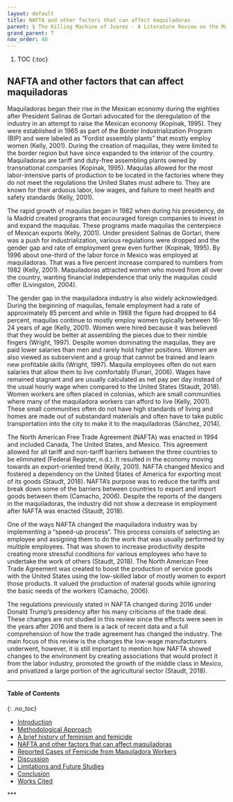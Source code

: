 ```yaml
---
layout: default
title: NAFTA and other factors that can affect maquiladoras
parent: § The Killing Machine of Juarez - A Literature Review on the Maquiladora Industry and Femicide in the City 
grand_parent: T
nav_order: 40 
---
```

<style>
.dont-break-out {
  /* These are technically the same, but use both */
  overflow-wrap: break-word;
  word-wrap: break-word;

     -ms-word-break: break-all;
  /* This is the dangerous one in WebKit, as it breaks things wherever */
  word-break: break-all;
  /* Instead use this non-standard one: */
  word-break: break-word;
}

.youtube-container {
    position: relative;
    width: 100%;
    height: 0;
    padding-bottom: 56.25%;
}
.youtube-video {
    position: absolute;
    top: 0;
    left: 0;
    width: 100%;
    height: 100%;
}

</style>

<div class="dont-break-out" markdown="1">

1. TOC
{:toc}

## NAFTA and other factors that can affect maquiladoras
Maquiladoras began their rise in the Mexican economy during the eighties after President Salinas de Gortari advocated for the deregulation of the industry in an attempt to raise the Mexican economy (Kopinak, 1995). They were established in 1965 as part of the Border Industrialization Program (BIP) and were labeled as “Fordist assembly plants” that mostly employ women (Kelly, 2001). During the creation of maquilas, they were limited to the border region but have since expanded to the interior of the country. Maquiladoras are tariff and duty-free assembling plants owned by transnational companies (Kopinak, 1995). Maquilas allowed for the most labor-intensive parts of production to be located in the factories where they do not meet the regulations the United States must adhere to. They are known for their arduous labor, low wages, and failure to meet health and safety standards (Kelly, 2001).

The rapid growth of maquilas began in 1982 when during his presidency, de la Madrid created programs that encouraged foreign companies to invest in and expand the maquilas. These programs made maquilas the centerpiece of Mexican exports (Kelly, 2001). Under president Salinas de Gortari, there was a push for industrialization, various regulations were dropped and the gender gap and rate of employment grew even further (Kopinak, 1995). By 1996 about one-third of the labor force in Mexico was employed at maquiladoras. That was a five percent increase compared to numbers from 1982 (Kelly, 2001). Maquiladoras attracted women who moved from all over the country, wanting financial independence that only the maquilas could offer (Livingston, 2004).

The gender gap in the maquiladora industry is also widely acknowledged. During the beginning of maquilas, female employment had a rate of approximately 85 percent and while in 1988 the figure had dropped to 64 percent, maquilas continue to mostly employ women typically between 16-24 years of age (Kelly, 2001). Women were hired because it was believed that they would be better at assembling the pieces due to their nimble fingers (Wright, 1997). Despite women dominating the maquilas, they are paid lower salaries than men and rarely hold higher positions. Women are also viewed as subservient and a group that cannot be trained and learn new profitable skills (Wright, 1997). Maquila employees often do not earn salaries that allow them to live comfortably (Funari, 2006). Wages have remained stagnant and are usually calculated as net pay per day instead of the usual hourly wage when compared to the United States (Staudt, 2018). Women workers are often placed in colonias, which are small communities where many of the maquiladora workers can afford to live (Kelly, 2001). These small communities often do not have high standards of living and homes are made out of substandard materials and often have to take public transportation into the city to make it to the maquiladoras (Sánchez, 2014).

The North American Free Trade Agreement (NAFTA) was enacted in 1994 and included Canada, The United States, and Mexico. This agreement allowed for all tariff and non-tariff barriers between the three countries to be eliminated (Federal Register, n.d.). It resulted in the economy moving towards an export-oriented trend (Kelly, 2001). NAFTA changed Mexico and fostered a dependency on the United States of America for exporting most of its goods (Staudt, 2018). NAFTA’s purpose was to reduce the tariffs and break down some of the barriers between countries to export and import goods between them (Camacho, 2006). Despite the reports of the dangers in the maquiladoras, the industry did not show a decrease in employment after NAFTA was enacted (Staudt, 2018).

One of the ways NAFTA changed the maquiladora industry was by implementing a “speed-up process”. This process consists of selecting an employee and assigning them to do the work that was usually performed by multiple employees. That was shown to increase productivity despite creating more stressful conditions for various employees who have to undertake the work of others (Staudt, 2018). The North American Free Trade Agreement was created to boost the production of service goods with the United States using the low-skilled labor of mostly women to export those products. It valued the production of material goods while ignoring the basic needs of the workers (Camacho, 2006).

The regulations previously stated in NAFTA changed during 2016 under Donald Trump’s presidency after his many criticisms of the trade deal. These changes are not studied in this review since the effects were seen in the years after 2016 and there is a lack of recent data and a full comprehension of how the trade agreement has changed the industry. The main focus of this review is the changes the low-wage manufacturers underwent, however, it is still important to mention how NAFTA showed changes to the environment by creating associations that would protect it from the labor industry, promoted the growth of the middle class in Mexico, and privatized a large portion of the agricultural sector (Staudt, 2018).

***

#### Table of Contents
{: .no_toc}

<ul><li> <a href="/docs/T/The-Killing-Machine-of-Juarez-A-Literature-Review-on-the-Maquiladora-Industry-and-Femicide-in-the-City-1/">
Introduction</a></li><li> <a href="/docs/T/The-Killing-Machine-of-Juarez-A-Literature-Review-on-the-Maquiladora-Industry-and-Femicide-in-the-City-2/">
Methodological Approach</a></li><li> <a href="/docs/T/The-Killing-Machine-of-Juarez-A-Literature-Review-on-the-Maquiladora-Industry-and-Femicide-in-the-City-3/">
A brief history of feminism and femicide</a></li><li> <a href="/docs/T/The-Killing-Machine-of-Juarez-A-Literature-Review-on-the-Maquiladora-Industry-and-Femicide-in-the-City-4/">
NAFTA and other factors that can affect maquiladoras</a></li><li> <a href="/docs/T/The-Killing-Machine-of-Juarez-A-Literature-Review-on-the-Maquiladora-Industry-and-Femicide-in-the-City-5/">
Reported Cases of Femicide from Maquiladora Workers</a></li><li> <a href="/docs/T/The-Killing-Machine-of-Juarez-A-Literature-Review-on-the-Maquiladora-Industry-and-Femicide-in-the-City-6/">
Discussion</a></li><li> <a href="/docs/T/The-Killing-Machine-of-Juarez-A-Literature-Review-on-the-Maquiladora-Industry-and-Femicide-in-the-City-7/">
Limitations and Future Studies</a></li><li> <a href="/docs/T/The-Killing-Machine-of-Juarez-A-Literature-Review-on-the-Maquiladora-Industry-and-Femicide-in-the-City-8/">
Conclusion</a></li><li> <a href="/docs/T/The-Killing-Machine-of-Juarez-A-Literature-Review-on-the-Maquiladora-Industry-and-Femicide-in-the-City-9/">
Works Cited</a></li></ul>
***

</div>
